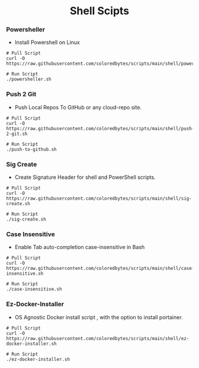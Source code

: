 <h1 align="center"> Shell Scipts </h1>



### Powersheller

- Install Powershell on Linux

```shell
# Pull Script
curl -O https://raw.githubusercontent.com/coloredbytes/scripts/main/shell/powersheller.sh

# Run Script
./powersheller.sh
```

### Push 2 Git

- Push Local Repos To GitHub or any cloud-repo site.

```shell
# Pull Script
curl -O https://raw.githubusercontent.com/coloredbytes/scripts/main/shell/push-2-git.sh

# Run Script
./push-to-github.sh
```
### Sig Create

-  Create Signature Header for shell and PowerShell scripts.

```shell
# Pull Script
curl -O https://raw.githubusercontent.com/coloredbytes/scripts/main/shell/sig-create.sh

# Run Script
./sig-create.sh
```
### Case Insensitive

-  Enable Tab auto-completion case-insensitive in Bash

```shell
# Pull Script
curl -O https://raw.githubusercontent.com/coloredbytes/scripts/main/shell/case-insensitive.sh

# Run Script
./case-insensitive.sh
```

### Ez-Docker-Installer

-  OS Agnostic Docker install script , with the option to install portainer.

```shell
# Pull Script
curl -O https://raw.githubusercontent.com/coloredbytes/scripts/main/shell/ez-docker-installer.sh

# Run Script
./ez-docker-installer.sh
```

